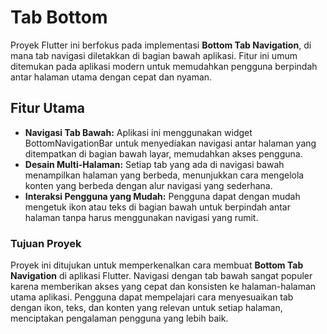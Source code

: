 # Tab Bottom

Proyek Flutter ini berfokus pada implementasi **Bottom Tab Navigation**, di mana tab navigasi diletakkan di bagian bawah aplikasi. Fitur ini umum ditemukan pada aplikasi modern untuk memudahkan pengguna berpindah antar halaman utama dengan cepat dan nyaman.

## Fitur Utama
- **Navigasi Tab Bawah:** Aplikasi ini menggunakan widget BottomNavigationBar untuk menyediakan navigasi antar halaman yang ditempatkan di bagian bawah layar, memudahkan akses pengguna.
- **Desain Multi-Halaman:** Setiap tab yang ada di navigasi bawah menampilkan halaman yang berbeda, menunjukkan cara mengelola konten yang berbeda dengan alur navigasi yang sederhana.
- **Interaksi Pengguna yang Mudah:** Pengguna dapat dengan mudah mengetuk ikon atau teks di bagian bawah untuk berpindah antar halaman tanpa harus menggunakan navigasi yang rumit.

### Tujuan Proyek
Proyek ini ditujukan untuk memperkenalkan cara membuat **Bottom Tab Navigation** di aplikasi Flutter. Navigasi dengan tab bawah sangat populer karena memberikan akses yang cepat dan konsisten ke halaman-halaman utama aplikasi. Pengguna dapat mempelajari cara menyesuaikan tab dengan ikon, teks, dan konten yang relevan untuk setiap halaman, menciptakan pengalaman pengguna yang lebih baik.
